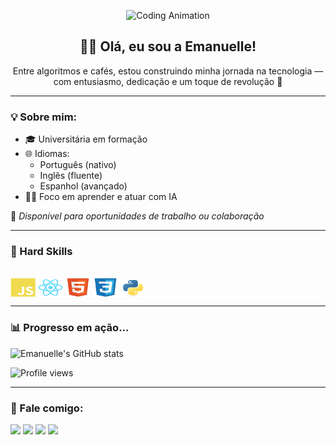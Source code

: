 <p align="center">
  <img src="https://media2.giphy.com/media/v1.Y2lkPTc5MGI3NjExeWUybnY2cDBoZW1raXNvcGx5dDI1OXJzNnhnNTVueXFwNDRtNmJhYiZlcD12MV9pbnRlcm5hbF9naWZfYnlfaWQmY3Q9Zw/oZ9TPyHgEDA1gfqhtr/giphy.gif" width="400px" alt="Coding Animation"/>
</p>

<h2 align="center">👩‍💻 Olá, eu sou a Emanuelle!</h2>

<p align="center">
Entre algoritmos e cafés, estou construindo minha jornada na tecnologia — com entusiasmo, dedicação e um toque de revolução 🚀  
</p>

---

### 💡 Sobre mim:
- 🎓 Universitária em formação  
- 🌐 Idiomas:  
  - Português (nativo)  
  - Inglês (fluente)  
  - Espanhol (avançado)  
- 🤖🧠 Foco em aprender e atuar com IA

📍 *Disponível para oportunidades de trabalho ou colaboração*

---

### 🚀 Hard Skills

<div style="display: inline_block"><br>
  <img align="center" alt="Emma-Js" height="30" width="40" src="https://raw.githubusercontent.com/devicons/devicon/master/icons/javascript/javascript-plain.svg">
  <img align="center" alt="Emma-React" height="30" width="40" src="https://raw.githubusercontent.com/devicons/devicon/master/icons/react/react-original.svg">
  <img align="center" alt="Emma-HTML" height="30" width="40" src="https://raw.githubusercontent.com/devicons/devicon/master/icons/html5/html5-original.svg">
  <img align="center" alt="Emma-CSS" height="30" width="40" src="https://raw.githubusercontent.com/devicons/devicon/master/icons/css3/css3-original.svg">
  <img align="center" alt="Emma-Python" height="30" width="40" src="https://raw.githubusercontent.com/devicons/devicon/master/icons/python/python-original.svg">
</div>

---

### 📊 Progresso em ação...

![Emanuelle's GitHub stats](https://github-readme-stats.vercel.app/api?username=EmanuelleChristinie&show_icons=true&theme=tokyonight)

![Profile views](https://komarev.com/ghpvc/?username=EmanuelleChristinie&color=blueviolet)

---

### 🔗 Fale comigo:

<div> 
  <a href="https://www.instagram.com/manu_christinie/" target="_blank"><img src="https://img.shields.io/badge/-Instagram-%23E4405F?style=for-the-badge&logo=instagram&logoColor=white"></a>
  <a href="https://discord.com/users/720340595259998260" target="_blank"><img src="https://img.shields.io/badge/Discord-7289DA?style=for-the-badge&logo=discord&logoColor=white"></a> 
  <a href="mailto:contatoemanuellechristinie8@gmail.com"><img src="https://img.shields.io/badge/-Gmail-%23333?style=for-the-badge&logo=gmail&logoColor=white"></a>
  <a href="https://www.linkedin.com/in/emanuelle-christinie-202900226/" target="_blank"><img src="https://img.shields.io/badge/-LinkedIn-%230077B5?style=for-the-badge&logo=linkedin&logoColor=white"></a>
</div>

